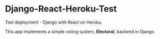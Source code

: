 # Django-React-Heroku-Test

Test deployment - Django with React on Heroku.

This app implements a simple voting system, **Electoral**, backend in Django.

